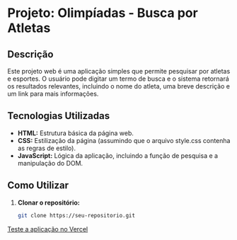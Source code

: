 # Projeto: Olimpíadas - Busca por Atletas

## Descrição
Este projeto web é uma aplicação simples que permite pesquisar por atletas e esportes. O usuário pode digitar um termo de busca e o sistema retornará os resultados relevantes, incluindo o nome do atleta, uma breve descrição e um link para mais informações.

## Tecnologias Utilizadas
* **HTML:** Estrutura básica da página web.
* **CSS:** Estilização da página (assumindo que o arquivo style.css contenha as regras de estilo).
* **JavaScript:** Lógica da aplicação, incluindo a função de pesquisa e a manipulação do DOM.

## Como Utilizar
1. **Clonar o repositório:**
   ```bash
   git clone https://seu-repositorio.git


[Teste a aplicação no Vercel](https://olimpiadas-imers-o-alura.vercel.app/)
